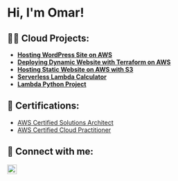 <h1>Hi, I'm Omar! </h1>

<h2>👨‍💻 Cloud Projects:</h2>

- <b>[Hosting WordPress Site on AWS](https://operezsandoval-portfolioproject--home-2hyqzp.streamlit.app/~/+/#hosting-wordpress-site-on-aws)</b>
- <b>[Deploying Dynamic Website with Terraform on AWS](https://operezsandoval-portfolioproject--home-2hyqzp.streamlit.app/~/+/#hosting-a-static-website-with-s3)</b>
- <b>[Hosting Static Website on AWS with S3](https://operezsandoval-portfolioproject--home-2hyqzp.streamlit.app/~/+/#hosting-a-static-website-with-s3)</b>
- <b>[Serverless Lambda Calculator](https://operezsandoval-portfolioproject--home-2hyqzp.streamlit.app/~/+/#hosting-a-static-website-with-s3)</b>
- <b>[Lambda Python Project](https://operezsandoval-portfolioproject--home-2hyqzp.streamlit.app/~/+/#hosting-a-static-website-with-s3)</b>

<h2>📄 Certifications:</h2>

- [AWS Certified Solutions Architect](https://docsforportfolio.s3.amazonaws.com/AWS+Certified+Solutions+Architect+-+Associate+certificate.pdf)
- [AWS Certified Cloud Practitioner](https://docsforportfolio.s3.amazonaws.com/AWS+Certified+Cloud+Practitioner+certificate.pdfs)


<h2>🤳 Connect with me:</h2>

[<img align="left" alt="OmarPerez | LinkedIn" width="22px" src="https://cdn.jsdelivr.net/npm/simple-icons@v3/icons/linkedin.svg" />][linkedin]

[linkedin]: https://www.linkedin.com/in/omar-perez1/

<!--
**operezsandoval/operezsandoval** is a ✨ _special_ ✨ repository because its `README.md` (this file) appears on your GitHub profile.

Here are some ideas to get you started:

- 🔭 I’m currently working on ...
- 🌱 I’m currently learning ...
- 👯 I’m looking to collaborate on ...
- 🤔 I’m looking for help with ...
- 💬 Ask me about ...
- 📫 How to reach me: ...
- ⚡ Fun fact: ...
-->
